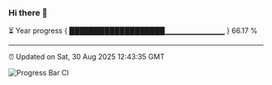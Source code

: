 ### Hi there 👋

⏳ Year progress { ███████████████████▁▁▁▁▁▁▁▁▁▁▁ } 66.17 %

---

⏰ Updated on Sat, 30 Aug 2025 12:43:35 GMT

![Progress Bar CI](https://github.com/ZhaoGui/ZhaoGui/workflows/Progress%20Bar%20CI/badge.svg)
